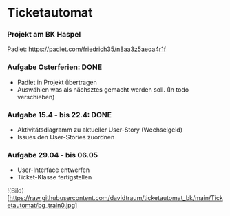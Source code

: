 # Ticketautomat 
### Projekt am BK Haspel

Padlet: https://padlet.com/friedrich35/n8aa3z5aeoa4r1f

### Aufgabe Osterferien: DONE
- Padlet in Projekt übertragen
- Auswählen was als nächsztes gemacht werden soll. (In todo verschieben)

### Aufgabe 15.4 - bis 22.4:  DONE
- Aktivitätsdiagramm zu aktueller User-Story (Wechselgeld)
- Issues den User-Stories zuordnen

### Aufgabe 29.04 - bis 06.05
- User-Interface entwerfen
- Ticket-Klasse fertigstellen

!(Bild)[https://raw.githubusercontent.com/davidtraum/ticketautomat_bk/main/Ticketautomat/bg_train0.jpg]
